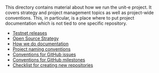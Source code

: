 This directory contains material about how we run the unit-e project. It covers
strategy and project management topics as well as project-wide conventions.
This, in particular, is a place where to put project documentation which is not
tied to one specific repository.

* [Testnet releases](testnet-releases.md)
* [Open Source Strategy](open-source-strategy.md)
* [How we do documentation](documentation.md)
* [Project naming conventions](naming-conventions.md)
* [Conventions for GitHub issues](issues.md)
* [Conventions for GitHub milestones](milestones.md)
* [Checklist for creating new repositories](new-repository-checklist.md)
